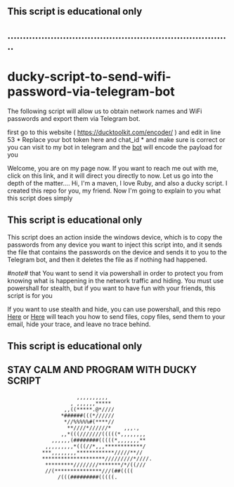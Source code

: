 ## This script is educational only
## .........................................................................
# ducky-script-to-send-wifi-password-via-telegram-bot
The following script will allow us to obtain network names and WiFi passwords and export them via Telegram bot.

first go to this website ( https://ducktoolkit.com/encoder/ ) and edit in line 53 * Replace your bot token here <BOT-TOKEN> and chat_id <CHAT-ID> * and make sure is correct or you can visit to my bot in telegram and the [bot](https://t.me/DuckyEncodebot) will encode the payload for you 

Welcome, you are on my page now. If you want to reach me out with me, click on this link, and it will direct you directly to now. Let us go into the depth of the matter....
Hi, I'm a maven, I love Ruby, and also a ducky script. I created this repo for you, my friend. Now I'm going to explain to you what this script does simply 
## This script is educational only

This script does an action inside the windows device, which is to copy the passwords from any device you want to inject this script into, and it sends the file that contains the passwords on the device and sends it to you to the Telegram bot, and then it deletes the file as if nothing had happened.

*#note#* that You want to send it via powershall in order to protect you from knowing what is happening in the network traffic and hiding. You must use powershall for stealth, but if you want to have fun with your friends, this script is for you



If you want to use stealth and hide, you can use powershall, and this repo [Here](https://github.com/Abo5/USB-Rubber-Ducky-Obtain-Wifi-Passwords-and-Export-Them-VIA-TELEGRAM-BOT/blob/main/payload-with-powershell.txt) or [Here](https://github.com/luke-manzo/USB-Rubber-Ducky-Obtain-Wifi-Passwords-and-Export-Them-VIA-Email.git) 
will teach you how to send files, copy files, send them to your email, hide your trace, and leave no trace behind.

## This script is educational only

## STAY CALM AND PROGRAM WITH DUCKY SCRIPT 

                                                            
                                                            
                          ,,,,,,,,,,                        
                        , ,,,,,,*****                       
                      ,,((*****.@*////                      
                     *######(((*//////                      
                      *//%%%%%#(****//                                                            
                       **////*//////*    ,,,.,              
                     ,,*(((///////(((((*,,,,,,,,            
                  ,,,,,,(########(((((*,,,,,,,**            
                ,,,,,,,,,*(((//*,,,************/            
               ***,,,,,,,,************/////**//             
               ********************/////////*////.          
                *********////////*******/*/((///            
                //(***************///(##((((                
                    /(((#########(((((.                     
